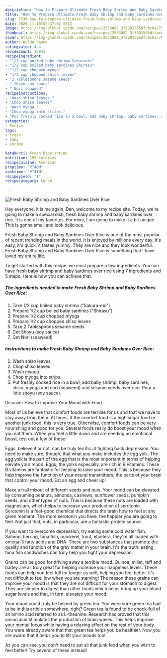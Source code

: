 ```yaml
---
description: "How to Prepare Ultimate Fresh Baby Shrimp and Baby Sardines Over Rice"
title: "How to Prepare Ultimate Fresh Baby Shrimp and Baby Sardines Over Rice"
slug: 1536-how-to-prepare-ultimate-fresh-baby-shrimp-and-baby-sardines-over-rice
date: 2020-11-10T03:37:02.581Z
image: https://img-global.cpcdn.com/recipes/2533082_3f5891565dfcbc0a/751x532cq70/fresh-baby-shrimp-and-baby-sardines-over-rice-recipe-main-photo.jpg
thumbnail: https://img-global.cpcdn.com/recipes/2533082_3f5891565dfcbc0a/751x532cq70/fresh-baby-shrimp-and-baby-sardines-over-rice-recipe-main-photo.jpg
cover: https://img-global.cpcdn.com/recipes/2533082_3f5891565dfcbc0a/751x532cq70/fresh-baby-shrimp-and-baby-sardines-over-rice-recipe-main-photo.jpg
author: Hulda Payne
ratingvalue: 4.4
reviewcount: 15941
recipeingredient:
- "1/2 cup boiled baby shrimp Sakuraebi"
- "1/2 cup boiled baby sardines Shirasu"
- "1/2 cup chopped myoga"
- "1/2 cup chopped shiso leaves"
- "2 Tablespoons sesame seeds"
- " Shoyu soy sauce"
- " Nori seaweed"
recipeinstructions:
- "Wash shiso leaves."
- "Chop shiso leaves"
- "Wash myoga."
- "Chop myoga into strips."
- "Put freshly cooked rice in a bowl, add baby shrimp, baby sardines, shiso, myoga and nori (seaweed) and sesame seeds over rice.  Pour a little shoyu (soy sauce)."
categories:
- Recipe
tags:
- fresh
- baby
- shrimp

katakunci: fresh baby shrimp 
nutrition: 192 calories
recipecuisine: American
preptime: "PT40M"
cooktime: "PT41M"
recipeyield: "1"
recipecategory: Lunch

---
```



![Fresh Baby Shrimp and Baby Sardines Over Rice](https://img-global.cpcdn.com/recipes/2533082_3f5891565dfcbc0a/751x532cq70/fresh-baby-shrimp-and-baby-sardines-over-rice-recipe-main-photo.jpg)

Hey everyone, it is me again, Dan, welcome to my recipe site. Today, we're going to make a special dish, fresh baby shrimp and baby sardines over rice. It is one of my favorites. For mine, I am going to make it a bit unique. This is gonna smell and look delicious.

Fresh Baby Shrimp and Baby Sardines Over Rice is one of the most popular of recent trending meals in the world. It is enjoyed by millions every day. It's easy, it's quick, it tastes yummy. They are nice and they look wonderful. Fresh Baby Shrimp and Baby Sardines Over Rice is something that I have loved my entire life.




To get started with this recipe, we must prepare a few ingredients. You can have fresh baby shrimp and baby sardines over rice using 7 ingredients and 5 steps. Here is how you can achieve that.

<!--inarticleads1-->

##### The ingredients needed to make Fresh Baby Shrimp and Baby Sardines Over Rice:

1. Take 1/2 cup boiled baby shrimp (&#34;Sakura-ebi&#34;)
1. Prepare 1/2 cup boiled baby sardines (&#34;Shirasu&#34;)
1. Prepare 1/2 cup chopped myoga
1. Prepare 1/2 cup chopped shiso leaves
1. Take 2 Tablespoons sesame seeds
1. Get  Shoyu (soy sauce)
1. Get  Nori (seaweed)




<!--inarticleads2-->

##### Instructions to make Fresh Baby Shrimp and Baby Sardines Over Rice:

1. Wash shiso leaves.
1. Chop shiso leaves
1. Wash myoga.
1. Chop myoga into strips.
1. Put freshly cooked rice in a bowl, add baby shrimp, baby sardines, shiso, myoga and nori (seaweed) and sesame seeds over rice.  Pour a little shoyu (soy sauce).




Discover How to Improve Your Mood with Food


Most of us believe that comfort foods are terrible for us and that we have to stay away from them. At times, if the comfort food is a high sugar food or another junk food, this is very true. Otherwise, comfort foods can be very nourishing and good for you. Several foods really do boost your mood when you eat them. When you feel a little down and are needing an emotional boost, test out a few of these.

Eggs, believe it or not, can be truly terrific at fighting back depression. You need to make sure, though, that what you make includes the egg yolk. The egg yolk is the part of the egg that is the most important in terms of helping elevate your mood. Eggs, the yolks especially, are rich in B vitamins. These B vitamins are fantastic for helping to raise your mood. This is because they help improve the function of your neural transmitters, the parts of your brain that control your mood. Eat an egg and cheer up!

Make a trail mixout of different seeds and nuts. Your mood can be elevated by consuming peanuts, almonds, cashews, sunflower seeds, pumpkin seeds, and other types of nuts. This is because these nuts are loaded with magnesium, which helps to increase your production of serotonin. Serotonin is a feel-good chemical that directs the brain how to feel at any given moment. The more serotonin you have, the happier you are going to feel. Not just that, nuts, in particular, are a fantastic protein source.

If you want to overcome depression, try eating some cold water fish. Salmon, herring, tuna fish, mackerel, trout, etcetera, they're all loaded with omega-3 fatty acids and DHA. These are two substances that promote the quality and function of the grey matter in your brain. It's the truth: eating tuna fish sandwiches can truly help you fight your depression. 

Grains can be good for driving away a terrible mood. Quinoa, millet, teff and barley are all truly great for helping increase your happiness levels. These foods can help you feel full for longer as well, helping you feel better. It's not difficult to feel low when you are starving! The reason these grains can improve your mood is that they are not difficult for your stomach to digest. They are simpler to digest than other foods which helps bring up your blood sugar levels and that, in turn, elevates your mood.

Your mood could truly be helped by green tea. You were sure green tea had to be in this article somewhere, right? Green tea is found to be chock-full of an amino acid referred to as L-theanine. Research has proved that this amino acid stimulates the production of brain waves. This helps improve your mental focus while having a relaxing effect on the rest of your body. You were already aware that that green tea helps you be healthier. Now you are aware that it helps you to lift your moods too!

As you can see, you don't need to eat all that junk food when you wish to feel better! Try several of these instead!

